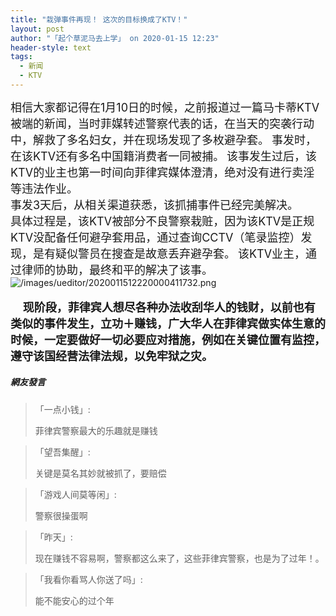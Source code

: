 ```yaml
---
title: "栽弹事件再现！ 这次的目标换成了KTV！"
layout: post
author: "「起个草泥马去上学」 on 2020-01-15 12:23"
header-style: text
tags:
  - 新闻
  - KTV
---
```


<span style="font-size: 18px;">相信大家都记得在1月10日的时候，之前报道过一篇马卡蒂KTV被端的新闻，当时菲媒转述警察代表的话，在当天的突袭行动中，解救了多名妇女，并在现场发现了多枚避孕套。</span>
<span style="font-size: 18px;">事发时，在该KTV还有多名中国籍消费者一同被捕。</span>
<span style="font-size: 18px;">该事发生过后，该KTV的业主也第一时间向菲律宾媒体澄清，绝对没有进行卖淫等违法作业。</span>
<br>
<span style="font-size: 18px;">事发3天后，从相关渠道获悉，该抓捕事件已经完美解决。</span>
<br>
<span style="font-size: 18px;">具体过程是，该KTV被部分不良警察栽赃，因为该KTV是正规KTV没配备任何避孕套用品，通过查询CCTV（笔录监控）发现，是有疑似警员在搜查是故意丢弃避孕套。</span>
<span style="font-size: 18px;">该KTV业主，通过律师的协助，最终和平的解决了该事。</span>
<input type="hidden" value="菲乐园提供"><img src="http://images.feileyuan.com/images/ueditor/2020011512220000411732.png" title="/images/ueditor/2020011512220000411732.png" alt="/images/ueditor/2020011512220000411732.png"><br><br>&nbsp; &nbsp; &nbsp;<strong><span style="font-size: 18px;">现阶段，菲律宾人想尽各种办法收刮华人的钱财，以前也有类似的事件发生，立功＋赚钱，广大华人在菲律宾做实体生意的时候，一定要做好一切必要应对措施，例如在关键位置有监控，遵守该国经营法律法规，以免牢狱之灾。</span></strong>

##### 網友發言 
> 「一点小钱」:
> <p>菲律宾警察最大的乐趣就是赚钱</p>

> 「望吾集醒」:
> <p>关键是莫名其妙就被抓了，要赔偿</p>

> 「游戏人间莫等闲」:
> <p>警察很操蛋啊</p>

> 「昨天」:
> <p>现在赚钱不容易啊，警察都这么来了，这些菲律宾警察，也是为了过年！。</p>

> 「我看你看骂人你送了吗」:
> <p>能不能安心的过个年</p>


